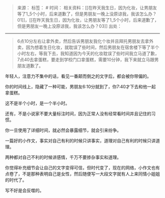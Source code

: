 > 来源：
> 标签： #
> 时间：
> 相关资料：[[在昨天我生日，因为化妆，让男朋友等了1_5个小时，后来道歉了，但是男朋友一晚上没原谅我，我该怎么办？01]]，[[在昨天我生日，因为化妆，让男朋友等了1_5个小时，后来道歉了，但是男朋友一晚上没原谅我，我该怎么办？03]]
> 出处：
***

> 6点10分左右让拿外卖，然后告诉男朋友我化个妆并且拜托男朋友去拿外卖，因为想着生日化妆，就耽误了些时间，然后男朋友在宿舍楼下等了半个小时左右，等我下去，我知道因为今天的化妆耽误了些时间我立马道了歉，7点40去拿蛋糕，要走到学校门口拿蛋糕，需要10分钟，我下来就立马跟男朋友道歉了。

年轻人，注意力不集中的话，看见一番颠而倒之的文字后，都会被你带偏的。

你的时间线上，隐藏了一种可能，男朋友6:10分就到了，你7:40才下去和他一起拿蛋糕。

这不是半个小时，是一个半小时。

还有，不是小说家不要大量标注时间，因为正常人没有经常看时间并且记住的习惯。

你一旦使用了详细时间，就必然会暴露细节，就会引来纷争。

一篇好的小作文，事实对自己有利的时候只讲事实，道理对自己有利的时候只讲道理。

两种都对自己不利的时候讲感情，千万不要掺杂事实和道理。

你觉得补充细节会让自己的文字变得可信，但时代变了，现在的网络，小作文也有点卷了，不是那种表明自己是女性，然后随便写一大段文字就有人上来同情小姐姐的时代了。

写不好是会反噬的。